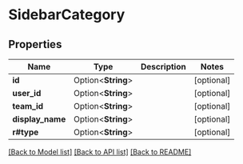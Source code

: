 # SidebarCategory

## Properties

Name | Type | Description | Notes
------------ | ------------- | ------------- | -------------
**id** | Option<**String**> |  | [optional]
**user_id** | Option<**String**> |  | [optional]
**team_id** | Option<**String**> |  | [optional]
**display_name** | Option<**String**> |  | [optional]
**r#type** | Option<**String**> |  | [optional]

[[Back to Model list]](../README.md#documentation-for-models) [[Back to API list]](../README.md#documentation-for-api-endpoints) [[Back to README]](../README.md)


